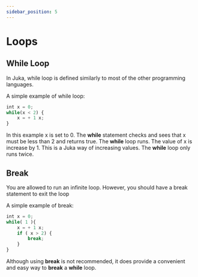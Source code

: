 ```yaml
---
sidebar_position: 5
---
```


# Loops

## While Loop

In Juka, while loop is defined similarly to most of the other programming languages.

A simple example of while loop:

```jsx
int x = 0;
while(x < 2) {
    x = + 1 x;
}
```

In this example x is set to 0. The **while** statement checks and sees that x must be less than 2 and returns true. The **while** loop runs. The value of x is increase by 1. This is a Juka way of increasing values. The **while** loop only runs twice.

## Break
You are allowed to run an infinite loop. However, you should have a break statement to exit the loop

A simple example of break:

```jsx
int x = 0;
while( 1 ){
    x = + 1 x;
    if ( x > 2) {
        break;
    }
}
```

Although using **break** is not recommended, it does provide a convenient and easy way to **break** a **while** loop.